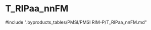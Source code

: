 # T_RIPaa_nnFM

<!-- ATTENTION : Ne pas supprimer ou modifier la ligne ci-dessous -->
#include ".byproducts_tables/PMSI/PMSI RIM-P/T_RIPaa_nnFM.md"
<!-- ATTENTION : Ne pas supprimer ou modifier la ligne ci-dessus -->
